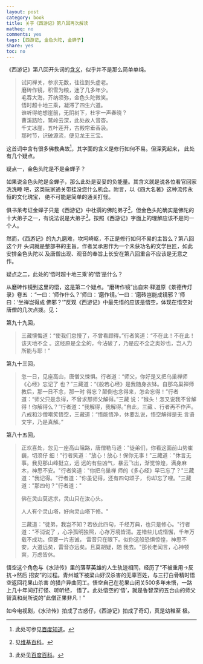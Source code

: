 ```yaml
---
layout: post
category: book
title: 关于《西游记》第八回再次解读 
matheq: no
comments: yes
tags: [西游记, 金色头陀, 金蝉子]
share: yes
toc: no
---
```

《西游记》第八回开头词的[含义][note]，似乎并不是那么简单单纯。

> 试问禅关，参求无数，往往到头虚老。  
> 磨砖作镜，积雪为粮，迷了几多年少。  
> 毛吞大海，芥纳须弥，金色头陀微笑。  
> 悟时超十地三乘，凝滞了四生六道。  
> 谁听得绝想崖前，无阴树下，杜宇一声春晓？  
> 曹溪路险，鹫岭云深，此处故人音杳。  
> 千丈冰崖，五叶莲开，古殿帘垂香袅。  
> 那时节，识破源流，便见龙王三宝。

这首词中含有很多佛教典故[^quotation]，其字面的含义是修行如何不易。但深究起来，
此处有几个疑点。

疑点一，金色头陀是不是金蝉子？

如果说金色头陀是金蝉子，那么此处是妥妥的负能量。其含义就是说各位看官回家洗洗睡
吧，这类玩家通关带挂没您什么机会。附言，以《四大名著》这种流传永恒的文化瑰宝，
绝不可能是简单的通关打怪。

俱书呆考证金蝉子只是《西游记》中杜撰的佛陀弟子[^wiki10]，但金色头陀确实是佛陀的
十大弟子之一，有说法说是大弟子[^baidu1]。按照《西游记》字面上的理解应该不是同一
个人。

然而，《西游记》的九九磨难，坎坷崎岖，不正是修行如何不易的主旨么？第八回这个开
头词就是整部书的主旨。作者吴承恩作为一个未获功名的文学巨匠，如此安排金色头陀以
及唐僧出现、观音的奉旨上长安在第八回重合不应该是无意之作。

疑点之二，此处的‘悟时超十地三乘’的‘悟’是什么？

从磨砖作镜到这里的悟，这是第二个疑点。“磨砖作镜”出自宋·释道原《景德传灯录》卷五
：“一曰：‘师作什么？’师曰：‘磨作镜。’一曰：‘磨砖岂能成镜邪？’师曰：‘坐禅岂得成
佛邪？’”反观《西游记》中最先悟的应该是悟空，体现在悟空对唐僧的几次点拨。见：

第九十九回，

> 三藏懊悔道：“使我们怠慢了，不曾看顾得。”行者笑道：“不在此！不在此！该天地不全
> 。这经原是全全的，今沾破了，乃是应不全之奥妙也，岂人力所能与耶！”

第九十三回，

> 忽一日，见座高山，唐僧又悚惧。行者道：“师父，你好是又把乌巢禅师《心经》忘记了
> 也？”三藏道：“《般若心经》是我随身衣钵。自那乌巢禅师教后，那一日不念，那一时
> 得忘？颠倒也念得来，怎会忘得！”行者道：“师父只是念得，不曾求那师父解得。”三藏
> 说：“猴头！怎又说我不曾解得！你解得么？”行者道：“我解得，我解得。”自此，三藏
> 、行者再不作声。八戒和沙僧嘲笑悟空，三藏道：“悟能悟净，休要乱说，悟空解得是无
> 言语文字，乃是真解。”

第八十五回，

> 正欢喜处，忽见一座高山阻路，唐僧勒马道："徒弟们，你看这面前山势崔巍，切须仔
> 细！"行者笑道："放心！放心！保你无事！"三藏道："休言无事。我见那山峰挺立，远
> 远的有些凶气，暴云飞出，渐觉惊煌，满身麻木，神思不安。"行者笑道："你把乌巢禅
> 师的《多心经》早已忘了？"三藏道："我记得。"行者道："你虽记得，还有四句颂子，
> 你却忘了哩。"三藏道："那四句？"行者道："
>
> 佛在灵山莫远求，灵山只在汝心头。
>
> 人人有个灵山塔，好向灵山塔下修。"
>
> 三藏道："徒弟，我岂不知？若依此四句，千经万典，也只是修心。"行者道："不消说了
> ，心净孤明独照，心存万境皆清。差错些儿成惰懈，千年万载不成功。但要一片志诚，
> 雷音只在眼下。似你这般恐惧惊惶，神思不安，大道远矣，雷音亦远矣。且莫胡疑，随
> 我去。"那长老闻言，心神顿爽，万虑皆休。

悟空这个角色与《水浒传》里的落草英雄的人生轨迹相同，经历了“不被重用->反抗->然后
招安”的过程。青州城下被梁山好汉杀害的无辜百姓，与三打白骨精时悟空返回花果山杀害
的猎户异曲同工。悟空自己在花果山闭关500多年未悟，一路上几十年间打打怪、听听经，
悟了。此处悟空的‘悟’，就是鲁智深的五台山的师父智真和尚所说的“此僧正果非凡！”

如今电视剧，《水浒传》拍成了古惑仔，《西游记》拍成了奇幻，真是幼稚至
极。

[^baidu1]:此处见[百度百科](https://baike.baidu.com/item/%E9%87%91%E8%89%B2%E5%A4%B4%E9%99%80/3541035?fr=aladdin "百度百科")。
[^wiki10]:见[维基百科](https://d1.zgdhhjha.com/zh-hans/%E5%8D%81%E5%A4%A7%E5%BC%9F%E5%AD%90)。
[^quotation]: 此处可参见[百度知道](https://zhidao.baidu.com/question/588279305.html "百度知道")。

[note]:   "https://yanshuo.site/cn/2016/12/journeytowest/" "含义"
